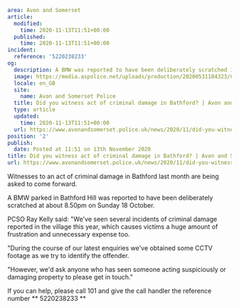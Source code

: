 ```yaml
area: Avon and Somerset
article:
  modified:
    time: 2020-11-13T11:51+00:00
  published:
    time: 2020-11-13T11:51+00:00
incident:
  reference: '5220238233'
og:
  description: A BMW was reported to have been deliberately scratched in Bathford Hill on Sunday 18 October.
  image: https://media.aspolice.net/uploads/production/20200531184323/Can-You-Help_Car-1.jpg
  locale: en_GB
  site:
    name: Avon and Somerset Police
  title: Did you witness act of criminal damage in Bathford? | Avon and Somerset Police
  type: article
  updated:
    time: 2020-11-13T11:51+00:00
  url: https://www.avonandsomerset.police.uk/news/2020/11/did-you-witness-act-of-criminal-damage-in-bathford/
position: '2'
publish:
  date: Posted at 11:51 on 13th November 2020
title: Did you witness act of criminal damage in Bathford? | Avon and Somerset Police
url: https://www.avonandsomerset.police.uk/news/2020/11/did-you-witness-act-of-criminal-damage-in-bathford/
```

Witnesses to an act of criminal damage in Bathford last month are being asked to come forward.

A BMW parked in Bathford Hill was reported to have been deliberately scratched at about 8.50pm on Sunday 18 October.

PCSO Ray Kelly said: "We've seen several incidents of criminal damage reported in the village this year, which causes victims a huge amount of frustration and unnecessary expense too.

"During the course of our latest enquiries we've obtained some CCTV footage as we try to identify the offender.

"However, we'd ask anyone who has seen someone acting suspiciously or damaging property to please get in touch."

If you can help, please call 101 and give the call handler the reference number ** 5220238233 **

